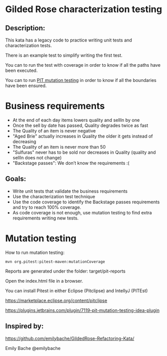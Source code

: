# Gilded Rose characterization testing

## Description:
This kata has a legacy code to practice writing unit tests and characterization tests.

There is an example test to simplify writing the first test.

You can to run the test with coverage in order to know if all the paths have been executed.

You can to run [PIT mutation testing](http://pitest.org/) in order to know if all the boundaries have been ensured.

# Business requirements
- At the end of each day items lowers quality and sellIn by one
- Once the sell by date has passed, Quality degrades twice as fast
- The Quality of an item is never negative
- "Aged Brie" actually increases in Quality the older it gets instead of decreasing
- The Quality of an item is never more than 50
- "Sulfuras" never has to be sold nor decreases in Quality (quality and sellIn does not change)
- "Backstage passes": We don’t know the requirements :(


## Goals:
- Write unit tests that validate the business requirements
- Use the characterization test technique 
- Use the code coverage to identify the Backstage passes requirements and try to reach 100% coverage.
- As code coverage is not enough, use mutation testing to find extra requirements writing new tests.

Mutation testing
======================================

How to run mutation testing:

    mvn org.pitest:pitest-maven:mutationCoverage
    

Reports are generated under the folder: target/pit-reports

Open the index.html file in a browser.

You can install Pitest in either Eclipse (Pitclipse) and IntellyJ (PITEst)

https://marketplace.eclipse.org/content/pitclipse

https://plugins.jetbrains.com/plugin/7119-pit-mutation-testing-idea-plugin

## Inspired by:
https://github.com/emilybache/GildedRose-Refactoring-Kata/

Emily Bache @emilybache